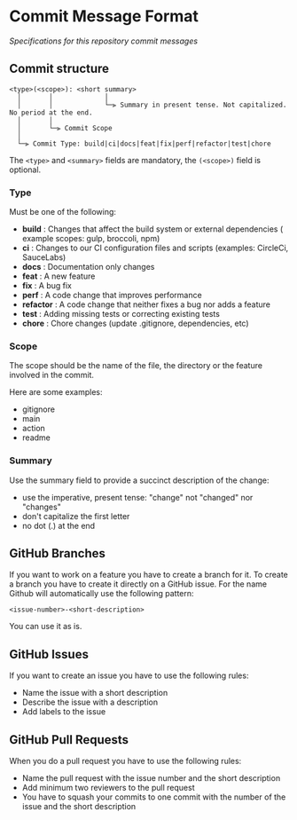 # Commit Message Format

*Specifications for this repository commit messages*

## Commit structure

```
<type>(<scope>): <short summary>
  │       │             │
  │       │             └─⫸ Summary in present tense. Not capitalized. No period at the end.
  │       │
  │       └─⫸ Commit Scope
  │
  └─⫸ Commit Type: build|ci|docs|feat|fix|perf|refactor|test|chore
```

The `<type>` and `<summary>` fields are mandatory, the `(<scope>)` field is
optional.

### Type

Must be one of the following:

* **build** : Changes that affect the build system or external dependencies (
  example scopes: gulp, broccoli, npm)
* **ci** : Changes to our CI configuration files and scripts (examples:
  CircleCi, SauceLabs)
* **docs** : Documentation only changes
* **feat** : A new feature
* **fix** : A bug fix
* **perf** : A code change that improves performance
* **refactor** : A code change that neither fixes a bug nor adds a feature
* **test** : Adding missing tests or correcting existing tests
* **chore** : Chore changes (update .gitignore, dependencies, etc)

### Scope

The scope should be the name of the file, the directory or the feature involved
in the commit.

Here are some examples:

* gitignore
* main
* action
* readme

### Summary

Use the summary field to provide a succinct description of the change:

* use the imperative, present tense: "change" not "changed" nor "changes"
* don't capitalize the first letter
* no dot (.) at the end

## GitHub Branches

If you want to work on a feature you have to create a branch for it. To create a
branch you have to create it directly on a GitHub issue. For the name Github
will automatically use the following pattern:

```
<issue-number>-<short-description>
```

You can use it as is.

## GitHub Issues

If you want to create an issue you have to use the following rules:

- Name the issue with a short description
- Describe the issue with a description
- Add labels to the issue

## GitHub Pull Requests

When you do a pull request you have to use the following rules:

- Name the pull request with the issue number and the short description
- Add minimum two reviewers to the pull request
- You have to squash your commits to one commit with the number of the issue and
  the short description
